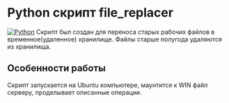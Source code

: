 # Python скрипт file_replacer
[![Python](https://img.shields.io/badge/-Python-464646?style=flat-square&logo=Python)](https://www.python.org/)
Скрипт был создан для переноса старых рабочих файлов в временное(удаленное) хранилище. Файлы старше полугода удаляются из хранилища. 
## Особенности работы
Скрипт запускается на Ubuntu компьютере, маунтится к WIN файл серверу, проделывает описанные операции.
